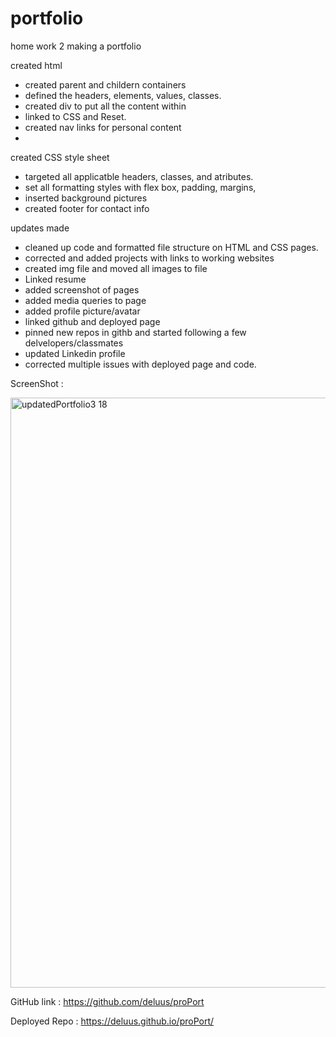 # portfolio
home work 2 making a portfolio 

created html
 - created parent and childern containers
 - defined the headers, elements, values, classes.
 - created div to put all the content within
 - linked to CSS and Reset.
 - created nav links for personal content
 -


created CSS style sheet
 - targeted all applicatble headers, classes, and atributes.
 - set all formatting styles with flex box, padding, margins,
 - inserted background pictures
 - created footer for contact info

updates made

- cleaned up code and formatted file structure on HTML and CSS pages.
- corrected and added projects with links to working websites
- created img file and moved all images to file
- Linked resume 
- added screenshot of pages
- added media queries to page
- added profile picture/avatar
- linked github and deployed page
- pinned new repos in githb and started following a few delvelopers/classmates
- updated Linkedin profile
- corrected multiple issues with deployed page and code.


ScreenShot :

<img width="944" alt="updatedPortfolio3 18" src="https://user-images.githubusercontent.com/91577221/159038981-4fca29d4-7f68-47cd-93a6-43c332549be7.png">



GitHub link : https://github.com/deluus/proPort



Deployed Repo :  https://deluus.github.io/proPort/
